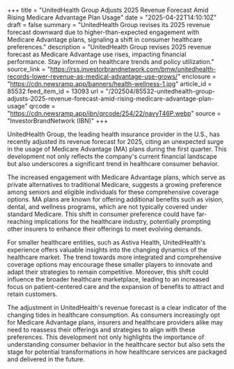 +++
title = "UnitedHealth Group Adjusts 2025 Revenue Forecast Amid Rising Medicare Advantage Plan Usage"
date = "2025-04-22T14:10:10Z"
draft = false
summary = "UnitedHealth Group revises its 2025 revenue forecast downward due to higher-than-expected engagement with Medicare Advantage plans, signaling a shift in consumer healthcare preferences."
description = "UnitedHealth Group revises 2025 revenue forecast as Medicare Advantage use rises, impacting financial performance. Stay informed on healthcare trends and policy utilization."
source_link = "https://rss.investorbrandnetwork.com/bmw/unitedhealth-records-lower-revenue-as-medical-advantage-use-grows/"
enclosure = "https://cdn.newsramp.app/banners/health-wellness-1.jpg"
article_id = 85532
feed_item_id = 13093
url = "/202504/85532-unitedhealth-group-adjusts-2025-revenue-forecast-amid-rising-medicare-advantage-plan-usage"
qrcode = "https://cdn.newsramp.app/ibn/qrcode/254/22/navyT46P.webp"
source = "InvestorBrandNetwork (IBN)"
+++

<p>UnitedHealth Group, the leading health insurance provider in the U.S., has recently adjusted its revenue forecast for 2025, citing an unexpected surge in the usage of Medicare Advantage (MA) plans during the first quarter. This development not only reflects the company's current financial landscape but also underscores a significant trend in healthcare consumer behavior.</p><p>The increased engagement with Medicare Advantage plans, which serve as private alternatives to traditional Medicare, suggests a growing preference among seniors and eligible individuals for these comprehensive coverage options. MA plans are known for offering additional benefits such as vision, dental, and wellness programs, which are not typically covered under standard Medicare. This shift in consumer preference could have far-reaching implications for the healthcare industry, potentially prompting other insurers to enhance their offerings to meet evolving demands.</p><p>For smaller healthcare entities, such as Astiva Health, UnitedHealth's experience offers valuable insights into the changing dynamics of the healthcare market. The trend towards more integrated and comprehensive coverage options may encourage these smaller players to innovate and adapt their strategies to remain competitive. Moreover, this shift could influence the broader healthcare marketplace, leading to an increased focus on patient-centered care and the expansion of benefits to attract and retain customers.</p><p>The adjustment in UnitedHealth's revenue forecast is a clear indicator of the changing tides in healthcare consumption. As consumers increasingly opt for Medicare Advantage plans, insurers and healthcare providers alike may need to reassess their offerings and strategies to align with these preferences. This development not only highlights the importance of understanding consumer behavior in the healthcare sector but also sets the stage for potential transformations in how healthcare services are packaged and delivered in the future.</p>